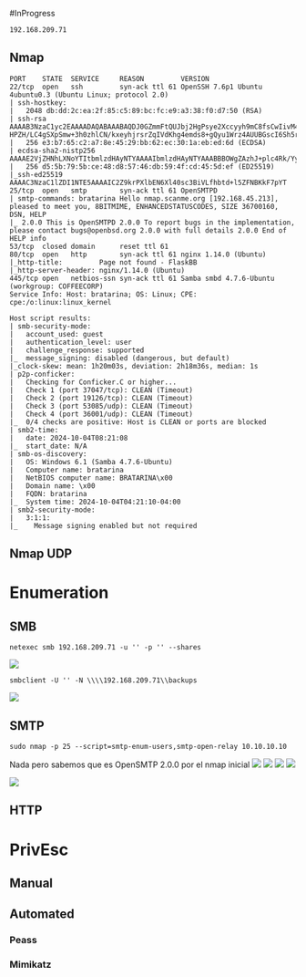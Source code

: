 #InProgress 
```
192.168.209.71
```
## Nmap
```
PORT    STATE  SERVICE     REASON         VERSION
22/tcp  open   ssh         syn-ack ttl 61 OpenSSH 7.6p1 Ubuntu 4ubuntu0.3 (Ubuntu Linux; protocol 2.0)
| ssh-hostkey:         
|   2048 db:dd:2c:ea:2f:85:c5:89:bc:fc:e9:a3:38:f0:d7:50 (RSA)
| ssh-rsa AAAAB3NzaC1yc2EAAAADAQABAAABAQDJ0GZmmFtQUJbj2HgPsye2Xccyyh9mC8fsCwIivM4x3o3mwZDNi6g+Y6nIs5SuOJj2IpS+E9O5wB71MSIv7d7XYrd6paprfvnvMCyAQ9VTn8py6CQ/OsgeOITU+JnAxoe3WQklpyAVqhJ7ASqAInZF8oHDaebr6gBKEq4nkoLOtJSZeB8xWDHhbQZjG6AY81Y2m
HPZH/LC4gSXpSmw+3h0zhlCN/kxeyhjrsrZqIVdKhg4emds8+gQyu1Wrz4AUUBGscI6Sh5rjImr+SC4rAGgn6N0MVPcZA1mS0JUplz758Y3YFXstqO2SdaHB/Qb50fkcpclcYKibSbCv5ZLNzOf
|   256 e3:b7:65:c2:a7:8e:45:29:bb:62:ec:30:1a:eb:ed:6d (ECDSA)
| ecdsa-sha2-nistp256 AAAAE2VjZHNhLXNoYTItbmlzdHAyNTYAAAAIbmlzdHAyNTYAAABBBOWgZAzhJ+plc4Rk/YyGvQ1KOKK9j31ix1uCWIAirjnZS/lKwcvYrkG+lVsJRBnBYVA+67ILSJR2YNVz9uZshPE=
|   256 d5:5b:79:5b:ce:48:d8:57:46:db:59:4f:cd:45:5d:ef (ED25519)                             
|_ssh-ed25519 AAAAC3NzaC1lZDI1NTE5AAAAIC2Z9krPXlbEN6Xl40sc3BiVLfhbtd+l5ZFNBKkF7pYT
25/tcp  open   smtp        syn-ack ttl 61 OpenSMTPD                                                                  
| smtp-commands: bratarina Hello nmap.scanme.org [192.168.45.213], pleased to meet you, 8BITMIME, ENHANCEDSTATUSCODES, SIZE 36700160, DSN, HELP
|_ 2.0.0 This is OpenSMTPD 2.0.0 To report bugs in the implementation, please contact bugs@openbsd.org 2.0.0 with full details 2.0.0 End of HELP info
53/tcp  closed domain      reset ttl 61                                                                                                                                                                                                    
80/tcp  open   http        syn-ack ttl 61 nginx 1.14.0 (Ubuntu)
|_http-title:         Page not found - FlaskBB        
|_http-server-header: nginx/1.14.0 (Ubuntu)   
445/tcp open   netbios-ssn syn-ack ttl 61 Samba smbd 4.7.6-Ubuntu (workgroup: COFFEECORP)
Service Info: Host: bratarina; OS: Linux; CPE: cpe:/o:linux:linux_kernel
                                                          
Host script results:                          
| smb-security-mode: 
|   account_used: guest
|   authentication_level: user                  
|   challenge_response: supported
|_  message_signing: disabled (dangerous, but default)
|_clock-skew: mean: 1h20m03s, deviation: 2h18m36s, median: 1s
| p2p-conficker:                                                                                                     
|   Checking for Conficker.C or higher...
|   Check 1 (port 37047/tcp): CLEAN (Timeout)
|   Check 2 (port 19126/tcp): CLEAN (Timeout)
|   Check 3 (port 53085/udp): CLEAN (Timeout)
|   Check 4 (port 36001/udp): CLEAN (Timeout)                                                                        
|_  0/4 checks are positive: Host is CLEAN or ports are blocked
| smb2-time: 
|   date: 2024-10-04T08:21:08                                                                                        
|_  start_date: N/A
| smb-os-discovery: 
|   OS: Windows 6.1 (Samba 4.7.6-Ubuntu)
|   Computer name: bratarina
|   NetBIOS computer name: BRATARINA\x00
|   Domain name: \x00
|   FQDN: bratarina
|_  System time: 2024-10-04T04:21:10-04:00
| smb2-security-mode: 
|   3:1:1: 
|_    Message signing enabled but not required

```

## Nmap UDP


# Enumeration
## SMB
```
netexec smb 192.168.209.71 -u '' -p '' --shares
```
![](https://github.com/bipbopbup/writeups/blob/main/Media/Pasted%20image%2020241004111421.png?raw=true)
```
smbclient -U '' -N \\\\192.168.209.71\\backups
```
![](https://github.com/bipbopbup/writeups/blob/main/Media/Pasted%20image%2020241004112129.png?raw=true)
## SMTP
```
sudo nmap -p 25 --script=smtp-enum-users,smtp-open-relay 10.10.10.10
```
Nada pero sabemos que es OpenSMTP 2.0.0 por el nmap inicial
![](https://github.com/bipbopbup/writeups/blob/main/Media/Pasted%20image%2020241004114854.png?raw=true)
![](https://github.com/bipbopbup/writeups/blob/main/Media/Pasted%20image%2020241004115133.png?raw=true)
![](https://github.com/bipbopbup/writeups/blob/main/Media/Pasted%20image%2020241004115143.png?raw=true)
![](https://github.com/bipbopbup/writeups/blob/main/Media/Pasted%20image%2020241004122100.png?raw=true)

![](https://github.com/bipbopbup/writeups/blob/main/Media/Pasted%20image%2020241004122127.png?raw=true)


## HTTP

# PrivEsc

## Manual

## Automated

### Peass
### Mimikatz

